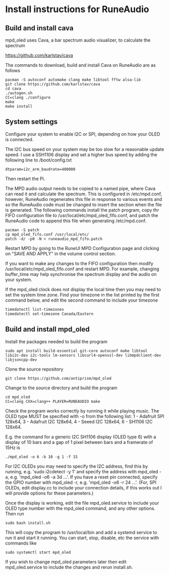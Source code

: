 # Install instructions for RuneAudio

## Build and install cava

mpd_oled uses Cava, a bar spectrum audio visualizer, to calculate the spectrum
   
   <https://github.com/karlstav/cava>

The commands to download, build and install Cava on RuneAudio are as follows
```
pacman -S autoconf automake clang make libtool fftw alsa-lib
git clone https://github.com/karlstav/cava
cd cava
./autogen.sh
CC=clang ./configure
make
make install
```

## System settings

Configure your system to enable I2C or SPI, depending on how your OLED
is connected.

The I2C bus speed on your system may be too slow for a reasonable update
speed. I use a SSH1106 display and set a higher bus speed by adding the
following line to /boot/config.txt
```
dtparam=i2c_arm_baudrate=400000
```
Then restart the Pi.

The MPD audio output needs to be copied to a named pipe, where Cava can
read it and calculate the spectrum. This is configured in /etc/mpd.conf,
however, RuneAudio regenerates this file in response to various events and
so the RuneAudio code must be changed to insert the section when the
file is generated. The following commands install the patch program,
copy thr FIFO configuration file to /usr/local/etc/mpd_oled_fifo.conf,
and patch the RuneAudio code to append this file when generating
/etc/mpd.conf.

```
pacman -S patch
cp mpd_oled_fifo.conf /usr/local/etc/
patch -d/ -p0 -N < runeaudio_mpd_fifo.patch
```
Restart MPD by going to the RuneUI MPD Configuration page and clicking on
"SAVE AND APPLY" in the volume control section.

If you want to make any changes to the FIFO configuration
then modify /usr/local/etc/mpd_oled_fifo.conf and restart MPD.
For example, changing buffer_time may help synchronise the spectrum display
and the audio on your system.

If the mpd_oled clock does not display the local time then you may need
to set the system time zone. Find your timezone in the list printed by the
first command below, and edit the second command to include your timezone
```
timedatectl list-timezones
timedatectl set-timezone Canada/Eastern
```

## Build and install mpd_oled

Install the packages needed to build the program
```
sudo apt install build-essential git-core autoconf make libtool libi2c-dev i2c-tools lm-sensors libcurl4-openssl-dev libmpdclient-dev libjsoncpp-dev
```
Clone the source repository
```
git clone https://github.com/antiprism/mpd_oled
```
Change to the source directory and build the program
```
cd mpd_oled
CC=clang CXX=clang++ PLAYER=RUNEAUDIO make
```
Check the program works correctly by running it while playing music.
The OLED type MUST be specified with -o from the following list:
    1 - Adafruit SPI 128x64,
    3 - Adafruit I2C 128x64,
    4 - Seeed I2C 128x64,
    6 - SH1106 I2C 128x64.

E.g. the command for a generic I2C SH1106 display (OLED type 6) with
a display of 10 bars and a gap of 1 pixel between bars and a framerate
of 15Hz is
```
./mpd_oled -o 6 -b 10 -g 1 -f 15
```
For I2C OLEDs you may need to specify the I2C address, find this by running,
e.g. 'sudo i2cdetect -y 1' and specify the address with mpd_oled -a,
e.g. 'mpd_oled -o6 -a 3d ...'. If you have a reset pin connected, specify
the GPIO number with mpd_oled -r, e.g. 'mpd_oled -o6 -r 24 ...'. (For, SPI
OLEDs, edit display.cc to include your connection details, if this works
out I will provide options for these parameters.)

Once the display is working, edit the file mpd_oled.service to include
your OLED type number with the mpd_oled command, and any other options.
Then run
```
sudo bash install.sh
```
This will copy the program to /usr/local/bin and add a systemd service
to run it and start it running. You can start, stop, disable, etc the
service with commands like
```
sudo systemctl start mpd_oled
```
If you wish to change mpd_oled parameters later then edit mpd_oled.service
to include the changes and rerun install.sh.


